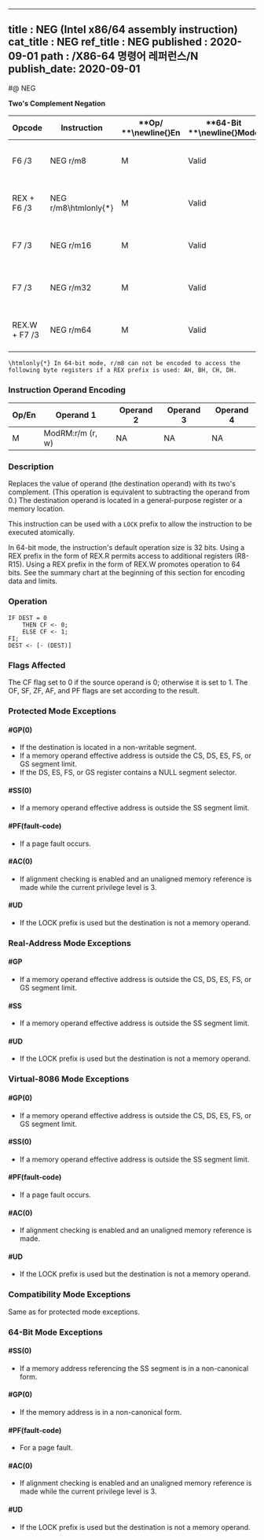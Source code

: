 ----------------------------
title : NEG (Intel x86/64 assembly instruction)
cat_title : NEG
ref_title : NEG
published : 2020-09-01
path : /X86-64 명령어 레퍼런스/N
publish_date: 2020-09-01
----------------------------
#@ NEG

**Two's Complement Negation**

|**Opcode**|**Instruction**|**Op/ **\newline{}**En**|**64-Bit **\newline{}**Mode**|**Compat/**\newline{}**Leg Mode**|**Description**|
|----------|---------------|------------------------|-----------------------------|---------------------------------|---------------|
|F6 /3|NEG r/m8|M|Valid|Valid|Two's complement negate r/m8.|
|REX + F6 /3|NEG r/m8\htmlonly{*}|M|Valid|N.E.|Two's complement negate r/m8.|
|F7 /3|NEG r/m16|M|Valid|Valid|Two's complement negate r/m16.|
|F7 /3|NEG r/m32|M|Valid|Valid|Two's complement negate r/m32.|
|REX.W + F7 /3|NEG r/m64|M|Valid |N.E.|Two's complement negate r/m64.|

```note
\htmlonly{*} In 64-bit mode, r/m8 can not be encoded to access the following byte registers if a REX prefix is used: AH, BH, CH, DH.
```
### Instruction Operand Encoding


|Op/En|Operand 1|Operand 2|Operand 3|Operand 4|
|-----|---------|---------|---------|---------|
|M|ModRM:r/m (r, w)|NA|NA|NA|
### Description


Replaces the value of operand (the destination operand) with its two's complement. (This operation is equivalent to subtracting the operand from 0.) The destination operand is located in a general-purpose register or a memory location.

This instruction can be used with a `LOCK` prefix to allow the instruction to be executed atomically.

In 64-bit mode, the instruction's default operation size is 32 bits. Using a REX prefix in the form of REX.R permits access to additional registers (R8-R15). Using a REX prefix in the form of REX.W promotes operation to 64 bits. See the summary chart at the beginning of this section for encoding data and limits.


### Operation

```info-verb
IF DEST = 0 
    THEN CF <- 0;
    ELSE CF <- 1; 
FI;
DEST <- [- (DEST)]
```
### Flags Affected


The CF flag set to 0 if the source operand is 0; otherwise it is set to 1. The OF, SF, ZF, AF, and PF flags are set according to the result. 


### Protected Mode Exceptions

#### #GP(0)
* If the destination is located in a non-writable segment.
* If a memory operand effective address is outside the CS, DS, ES, FS, or GS segment limit.
* If the DS, ES, FS, or GS register contains a NULL segment selector.

#### #SS(0)
* If a memory operand effective address is outside the SS segment limit.

#### #PF(fault-code)
* If a page fault occurs.

#### #AC(0)
* If alignment checking is enabled and an unaligned memory reference is made while the current privilege level is 3.

#### #UD
* If the LOCK prefix is used but the destination is not a memory operand.

### Real-Address Mode Exceptions

#### #GP
* If a memory operand effective address is outside the CS, DS, ES, FS, or GS segment limit.

#### #SS
* If a memory operand effective address is outside the SS segment limit.

#### #UD
* If the LOCK prefix is used but the destination is not a memory operand.

### Virtual-8086 Mode Exceptions

#### #GP(0)
* If a memory operand effective address is outside the CS, DS, ES, FS, or GS segment limit.

#### #SS(0)
* If a memory operand effective address is outside the SS segment limit.

#### #PF(fault-code)
* If a page fault occurs.

#### #AC(0)
* If alignment checking is enabled and an unaligned memory reference is made.

#### #UD
* If the LOCK prefix is used but the destination is not a memory operand.

### Compatibility Mode Exceptions



Same as for protected mode exceptions.


### 64-Bit Mode Exceptions

#### #SS(0)
* If a memory address referencing the SS segment is in a non-canonical form.

#### #GP(0)
* If the memory address is in a non-canonical form.

#### #PF(fault-code)
* For a page fault.

#### #AC(0)
* If alignment checking is enabled and an unaligned memory reference is made while the current privilege level is 3.

#### #UD
* If the LOCK prefix is used but the destination is not a memory operand.
